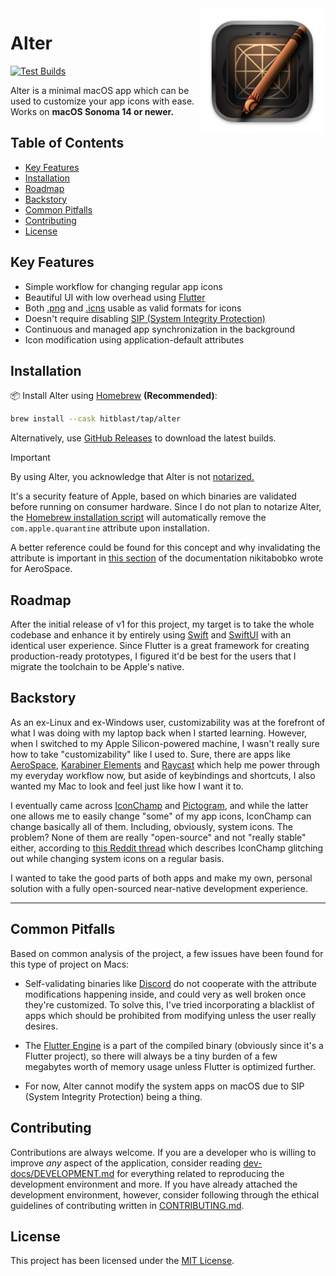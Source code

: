 <img src="macos/Runner/Assets.xcassets/AppIcon.appiconset/icon_512x512@2x.png" width="40%" height="40%" align="right" alt="Alter Icon">

# Alter

[![Test Builds](https://github.com/hitblast/Alter/actions/workflows/build.yml/badge.svg)](https://github.com/hitblast/Alter/actions/workflows/build.yml)

Alter is a minimal macOS app which can be used to customize your app icons with ease. <br>
Works on **macOS Sonoma 14 or newer.**

## Table of Contents

- [Key Features](#key-features)
- [Installation](#installation)
- [Roadmap](#roadmap)
- [Backstory](#backstory)
- [Common Pitfalls](#common-pitfalls)
- [Contributing](#contributing)
- [License](#license)

## Key Features

- Simple workflow for changing regular app icons
- Beautiful UI with low overhead using [Flutter](https://flutter.dev/)
- Both [.png]() and [.icns]() usable as valid formats for icons
- Doesn't require disabling [SIP (System Integrity Protection)]()
- Continuous and managed app synchronization in the background
- Icon modification using application-default attributes

## Installation

📦 Install Alter using [Homebrew](https://brew.sh/) **(Recommended)**:

```bash
brew install --cask hitblast/tap/alter
```

Alternatively, use [GitHub Releases](https://github.com/hitblast/alter/releases) to download the latest builds.

> [!IMPORTANT]
> By using Alter, you acknowledge that Alter is not [notarized.](https://developer.apple.com/documentation/security/notarizing_macos_software_before_distribution)
>
> It's a security feature of Apple, based on which binaries are validated before running on consumer hardware. Since I do not plan to notarize Alter, the [Homebrew installation script]() will automatically remove the `com.apple.quarantine` attribute upon installation.
>
> A better reference could be found for this concept and why invalidating the attribute is important in [this section](https://developer.apple.com/documentation/security/notarizing_macos_software_before_distribution) of the documentation nikitabobko wrote for AeroSpace.

## Roadmap

After the initial release of v1 for this project, my target is to take the whole codebase
and enhance it by entirely using [Swift]() and [SwiftUI]() with an identical user experience.
Since Flutter is a great framework for creating production-ready prototypes, I figured it'd
be best for the users that I migrate the toolchain to be Apple's native.

## Backstory
As an ex-Linux and ex-Windows user, customizability was at the forefront of what
I was doing with my laptop back when I started learning. However, when I
switched to my Apple Silicon-powered machine, I wasn't really sure how to take
"customizability" like I used to. Sure, there are apps like
[AeroSpace](https://github.com/nikitabobko/AeroSpace), [Karabiner
Elements](https://karabiner-elements.pqrs.org/) and
[Raycast](https://www.raycast.com/) which help me power through my everyday
workflow now, but aside of keybindings and shortcuts, I also wanted my Mac to
look and feel just like how I want it to.

I eventually came across
[IconChamp](https://www.macenhance.com/iconchamp.html)
and [Pictogram](https://pictogramapp.com/), and while the latter one allows me
to easily change "some" of my app icons, IconChamp can change basically all of
them. Including, obviously, system icons. The problem? None of them are really
"open-source" and not "really stable" either, according to [this Reddit
thread](https://www.reddit.com/r/macapps/comments/1dm1uad/has_iconchamp_been_abandoned/)
which describes IconChamp glitching out while changing system icons on a regular
basis.

I wanted to take the good parts of both apps and make my own, personal solution
with a fully open-sourced near-native development experience.

---

## Common Pitfalls

Based on common analysis of the project, a few issues have been found for this type of project on Macs:

- Self-validating binaries like [Discord](https://discord.com/) do not cooperate with the attribute
modifications happening inside, and could very as well broken once they're
customized. To solve this, I've tried incorporating a blacklist of
apps which should be prohibited from modifying unless the user really desires.

- The [Flutter Engine](https://github.com/flutter/engine) is a part of the
compiled binary (obviously since it's a Flutter project), so there will always be a tiny
burden of a few megabytes worth of memory usage unless Flutter is optimized further.

- For now, Alter cannot modify the system apps on macOS due to SIP (System Integrity Protection) being a thing.

## Contributing

Contributions are always welcome. If you are a developer who is willing to improve *any* aspect of the application,
consider reading [dev-docs/DEVELOPMENT.md](/dev-docs/DEVELOPMENT.md) for everything related to
reproducing the development environment and more. If you have already attached the development environment, however,
consider following through the ethical guidelines of contributing written in [CONTRIBUTING.md](/CONTRIBUTING.md).

## License

This project has been licensed under the [MIT License](./LICENSE).
